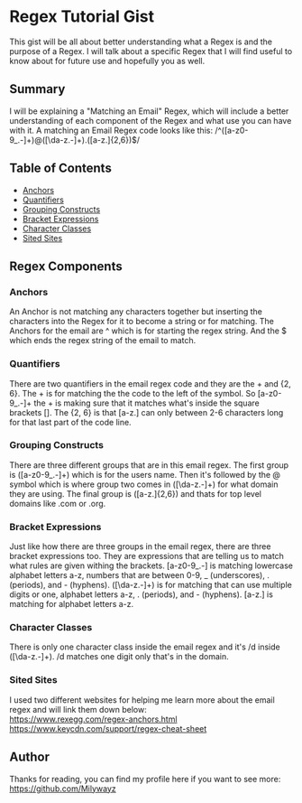 # Regex Tutorial Gist

This gist will be all about better understanding what a Regex is and the purpose of a Regex. I will talk about a specific Regex that I will find useful to know about for future use and hopefully you as well.

## Summary

I will be explaining a "Matching an Email" Regex, which will include a better understanding of each component of the Regex and what use you can have with it.
A matching an Email Regex code looks like this: /^([a-z0-9_\.-]+)@([\da-z\.-]+)\.([a-z\.]{2,6})$/

## Table of Contents

- [Anchors](#anchors)
- [Quantifiers](#quantifiers)
- [Grouping Constructs](#grouping-constructs)
- [Bracket Expressions](#bracket-expressions)
- [Character Classes](#character-classes)
- [Sited Sites](#sited-sites)

## Regex Components

### Anchors

An Anchor is not matching any characters together but inserting the characters into the Regex for it to become a string or for matching. 
The Anchors for the email are ^ which is for starting the regex string. And the $ which ends the regex string of the email to match.

### Quantifiers

There are two quantifiers in the email regex code and they are the + and {2, 6}. The + is for matching the the code to the left of the symbol.
So [a-z0-9_\.-]+ the + is making sure that it matches what's inside the square brackets [].
The {2, 6} is that [a-z\.] can only between 2-6 characters long for that last part of the code line.

### Grouping Constructs

There are three different groups that are in this email regex. The first group is ([a-z0-9_\.-]+) which is for the users name. Then it's followed by the @
symbol which is where group two comes in ([\da-z\.-]+) for what domain they are using. The final group is ([a-z\.]{2,6}) and thats for top level domains
like .com or .org.

### Bracket Expressions

Just like how there are three groups in the email regex, there are three bracket expressions too. They are expressions that are telling us to match what rules are given withing the brackets. 
[a-z0-9_\.-] is matching lowercase alphabet letters a-z, numbers that are between 0-9, _ (underscores), . (periods), and - (hyphens).
([\da-z\.-]+) is for matching that can use multiple digits or one, alphabet letters a-z, . (periods), and - (hyphens).
[a-z\.] is matching for alphabet letters a-z.

### Character Classes

There is only one character class inside the email regex and it's /d inside ([\da-z\.-]+). /d matches one digit only that's in the domain.

### Sited Sites

I used two different websites for helping me learn more about the email regex and will link them down below:<br>
https://www.rexegg.com/regex-anchors.html<br>
https://www.keycdn.com/support/regex-cheat-sheet

## Author

Thanks for reading, you can find my profile here if you want to see more: https://github.com/Milywayz

